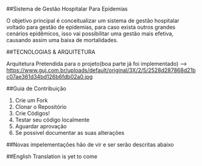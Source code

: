 ##Sistema de Gestão Hospitalar Para Epidemias

O objetivo principal é conceitualizar um sistema de gestão hospitalar voltado para gestão de epidemias, para caso exista outros grandes cenários epidêmicos, isso vai possibilitar uma gestão mais efetiva, causando assim uma baixa de mortalidades.

##TECNOLOGIAS & ARQUITETURA

Arquitetura Pretendida para o projeto(boa parte já foi implementado) --> https://www.guj.com.br/uploads/default/original/3X/2/5/2528d287868d21bc07ae361d34bd126b6fdb02a0.jpg

##Guia de Contribuição

1. Crie um Fork
2. Clonar o Repositório
3. Crie Códigos!
4. Testar seu código localmente
5. Aguardar aprovação
6. Se possivel documentar as suas alterações

##Novas impelementações hão de vir e ser serão descritas abaixo

##English Translation is yet to come
